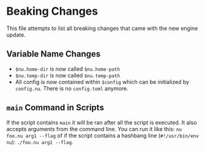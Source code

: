 # Beaking Changes

This file attempts to list all breaking changes that came with the new engine update.

## Variable Name Changes

* `$nu.home-dir` is now called `$nu.home-path`
* `$nu.temp-dir` is now called `$nu.temp-path`
* All config is now contained within `$config` which can be initialized by `config.nu`. There is no `config.toml` anymore.

## `main` Command in Scripts

If the script contains `main` it will be ran after all the script is executed.
It also accepts arguments from the command line.
You can run it like this: `nu foo.nu arg1 --flag` of if the script contains a hashbang line (`#!/usr/bin/env nu`): `./foo.nu arg1 --flag`.
